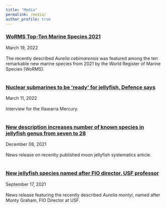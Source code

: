```yaml
---
title: "Media"
permalink: /media/
author_profile: true
---
```


### [WoRMS Top-Ten Marine Species 2021](https://lifewatch.be/en/worms-top10-2021#Aurelia_cebimarensis)<br/>
<i class="fa fa-fw fa-calendar" aria-hidden="true"></i> March 19, 2022<br/><br/>
The recently described <i>Aurelia cebimarensis</i> was featured among the ten remarkable new marine species from 2021 by the World Register of Marine Species (WoRMS).<br/><br/>

### [Nuclear submarines to be 'ready' for jellyfish, Defence says](https://www.illawarramercury.com.au/story/7654357/nuclear-submarines-to-be-ready-for-jellyfish-defence-says/)<br/>
<i class="fa fa-fw fa-calendar" aria-hidden="true"></i> March 11, 2022<br/><br/>
Interview for the Illawarra Mercury.<br/><br/>


### [New description increases number of known species in jellyfish genus from seven to 28](https://agencia.fapesp.br/new-description-increases-number-of-known-species-in-jellyfish-genus-from-seven-to-28/37491/)<br/>
<i class="fa fa-fw fa-calendar" aria-hidden="true"></i> December 08, 2021<br/><br/>
News release on recenlty published moon jellyfish systematics article.<br/><br/>

### [New jellyfish species named after FIO director, USF professor](https://www.usf.edu/marine-science/news/2021/new-jellyfish-species-named-after-fio-director-usf-professor.aspx)<br/>
<i class="fa fa-fw fa-calendar" aria-hidden="true"></i> September 17, 2021<br/><br/>
News release featuring the recently described <i>Aurelia montyi</i>, named after Monty Graham, FIO Director at USF.<br/><br/>

